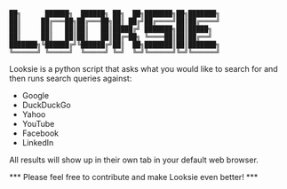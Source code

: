 	██╗      ██████╗  ██████╗ ██╗  ██╗███████╗██╗███████╗
	██║     ██╔═══██╗██╔═══██╗██║ ██╔╝██╔════╝██║██╔════╝
	██║     ██║   ██║██║   ██║█████╔╝ ███████╗██║█████╗  
	██║     ██║   ██║██║   ██║██╔═██╗ ╚════██║██║██╔══╝  
	███████╗╚██████╔╝╚██████╔╝██║  ██╗███████║██║███████╗
	╚══════╝ ╚═════╝  ╚═════╝ ╚═╝  ╚═╝╚══════╝╚═╝╚══════╝


Looksie is a python script that asks what you would like to search for and then runs search queries against:

- Google
- DuckDuckGo
- Yahoo
- YouTube
- Facebook
- LinkedIn

All results will show up in their own tab in your default web browser.

*** Please feel free to contribute and make Looksie even better! ***
